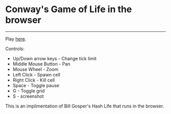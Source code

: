 # Conway's Game of Life in the browser
----
Play [here](https://cospplredman.github.io/Game-Of-Life-but-bad-/).
  
Controls:
  - Up/Down arrow keys - Change tick limit
  - Middle Mouse Button - Pan
  - Mouse Wheel - Zoom
  - Left Click - Spawn cell
  - Right Click - Kill cell
  - Space - Toggle pause
  - G - Toggle grid
  - S - screenshot

This is an implimentation of Bill Gosper's Hash Life that runs in the browser.
